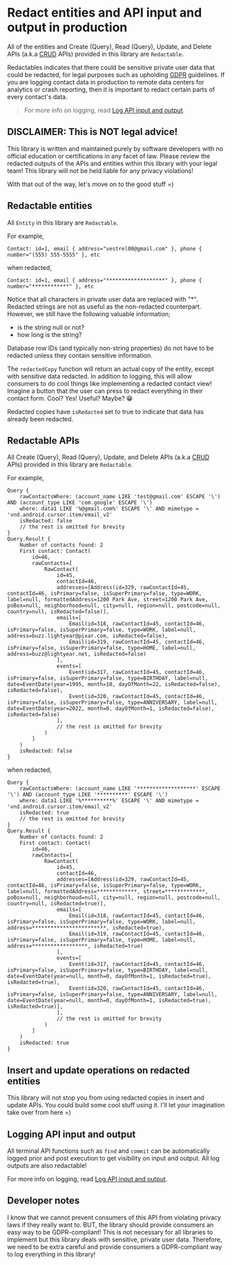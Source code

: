 # Redact entities and API input and output in production

All of the entities and Create (Query), Read (Query), Update, and Delete APIs 
(a.k.a [CRUD](https://en.wikipedia.org/wiki/Create,_read,_update_and_delete) APIs) provided in this
library are `Redactable`.

Redactables indicates that there could be sensitive private user data that could be redacted, for 
legal purposes such as upholding [GDPR](https://gdpr-info.eu) guidelines. If you are logging 
contact data in production to remote data centers for analytics or crash reporting, then it is 
important to redact certain parts of every contact's data.

> For more info on logging, read [Log API input and output](/docs/logging/log-api-input-output.md).

## DISCLAIMER: This is NOT legal advice!

This library is written and maintained purely by software developers with no official education or
certifications in any facet of law. Please review the redacted outputs of the APIs and entities
within this library with your legal team! This library will not be held liable for any privacy
violations!

With that out of the way, let's move on to the good stuff =)

## Redactable entities

All `Entity` in this library are `Redactable`.

For example,

```
Contact: id=1, email { address="vestrel00@gmail.com" }, phone { number="(555) 555-5555" }, etc
```

when redacted,

```
Contact: id=1, email { address="*******************" }, phone { number="************" }, etc
```

Notice that all characters in private user data are replaced with "*". Redacted strings are not as
useful as the non-redacted counterpart. However, we still have the following valuable information;

- is the string null or not?
- how long is the string?

Database row IDs (and typically non-string properties) do not have to be redacted unless they 
contain sensitive information.

The `redactedCopy` function will return an actual copy of the entity, except with sensitive data
redacted. In addition to logging, this will allow consumers to do cool things like implementing a
redacted contact view! Imagine a button that the user can press to redact everything in their
contact form. Cool? Yes! Useful? Maybe? :grin:

Redacted copies have `isRedacted` set to true to indicate that data has already been redacted.

## Redactable APIs

All Create (Query), Read (Query), Update, and Delete APIs
(a.k.a [CRUD](https://en.wikipedia.org/wiki/Create,_read,_update_and_delete) APIs) provided in this
library are `Redactable`.

For example,

```
Query {
    rawContactsWhere: (account_name LIKE 'test@gmail.com' ESCAPE '\') AND (account_type LIKE 'com.google' ESCAPE '\')
    where: data1 LIKE '%@gmail.com%' ESCAPE '\' AND mimetype = 'vnd.android.cursor.item/email_v2'
    isRedacted: false
    // the rest is omitted for brevity
}
Query.Result {
    Number of contacts found: 2
    First contact: Contact(
        id=46, 
        rawContacts=[
            RawContact(
                id=45, 
                contactId=46, 
                addresses=[Address(id=329, rawContactId=45, contactId=46, isPrimary=false, isSuperPrimary=false, type=WORK, label=null, formattedAddress=1200 Park Ave, street=1200 Park Ave, poBox=null, neighborhood=null, city=null, region=null, postcode=null, country=null, isRedacted=false)], 
                emails=[
                    Email(id=318, rawContactId=45, contactId=46, isPrimary=false, isSuperPrimary=false, type=WORK, label=null, address=buzz.lightyear@pixar.com, isRedacted=false), 
                    Email(id=319, rawContactId=45, contactId=46, isPrimary=false, isSuperPrimary=false, type=HOME, label=null, address=buzz@lightyear.net, isRedacted=false)
                ], 
                events=[
                    Event(id=317, rawContactId=45, contactId=46, isPrimary=false, isSuperPrimary=false, type=BIRTHDAY, label=null, date=EventDate(year=1995, month=10, dayOfMonth=22, isRedacted=false), isRedacted=false), 
                    Event(id=320, rawContactId=45, contactId=46, isPrimary=false, isSuperPrimary=false, type=ANNIVERSARY, label=null, date=EventDate(year=2022, month=0, dayOfMonth=1, isRedacted=false), isRedacted=false)
                ], 
                // the rest is omitted for brevity
            )
        ]
    )
    isRedacted: false
}
```

when redacted,

```
Query {
    rawContactsWhere: (account_name LIKE '*******************' ESCAPE '\') AND (account_type LIKE '**********' ESCAPE '\')
    where: data1 LIKE '%**********%' ESCAPE '\' AND mimetype = 'vnd.android.cursor.item/email_v2'
    isRedacted: true
    // the rest is omitted for brevity
}
Query.Result {
    Number of contacts found: 2
    First contact: Contact(
        id=46, 
        rawContacts=[
            RawContact(
                id=45, 
                contactId=46, 
                addresses=[Address(id=329, rawContactId=45, contactId=46, isPrimary=false, isSuperPrimary=false, type=WORK, label=null, formattedAddress=*************, street=*************, poBox=null, neighborhood=null, city=null, region=null, postcode=null, country=null, isRedacted=true)], 
                emails=[
                    Email(id=318, rawContactId=45, contactId=46, isPrimary=false, isSuperPrimary=false, type=WORK, label=null, address=************************, isRedacted=true), 
                    Email(id=319, rawContactId=45, contactId=46, isPrimary=false, isSuperPrimary=false, type=HOME, label=null, address=******************, isRedacted=true)
                ], 
                events=[
                    Event(id=317, rawContactId=45, contactId=46, isPrimary=false, isSuperPrimary=false, type=BIRTHDAY, label=null, date=EventDate(year=null, month=0, dayOfMonth=1, isRedacted=true), isRedacted=true), 
                    Event(id=320, rawContactId=45, contactId=46, isPrimary=false, isSuperPrimary=false, type=ANNIVERSARY, label=null, date=EventDate(year=null, month=0, dayOfMonth=1, isRedacted=true), isRedacted=true)], 
                ],
                // the rest is omitted for brevity
            )
        ]
    )
    isRedacted: true
}
```

## Insert and update operations on redacted entities

This library will not stop you from using redacted copies in insert and update APIs. You could
build some cool stuff using it. I'll let your imagination take over from here =)

## Logging API input and output

All terminal API functions such as `find` and `commit` can be automatically logged prior and post 
execution to get visibility on input and output. All log outputs are also redactable!

For more info on logging, read [Log API input and output](/docs/logging/log-api-input-output.md).

## Developer notes

I know that we cannot prevent consumers of this API from violating privacy laws if they really
want to. BUT, the library should provide consumers an easy way to be GDPR-compliant! This is not
necessary for all libraries to implement but this library deals with sensitive, private user data.
Therefore, we need to be extra careful and provide consumers a GDPR-compliant way to log everything 
in this library!